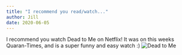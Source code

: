```yaml
---
title: "I recommend you read/watch..."
author: Jill
date: 2020-06-05
---
```


I recommend you watch Dead to Me on Netflix! It was on this weeks Quaran-Times, and is a super funny and easy watch :)
![Dead to Me](https://pyxis.nymag.com/v1/imgs/a6f/3a7/c2e6367b7e1525ab6a23cdfca21149a4b7-dead-to-me-season-2.rhorizontal.w700.jpg)
